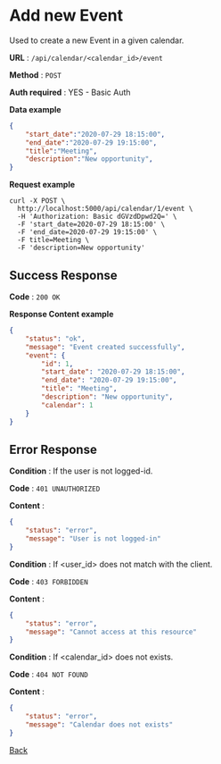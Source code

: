 # Add new Event

Used to create a new Event in a given calendar.

**URL** : `/api/calendar/<calendar_id>/event`

**Method** : `POST`

**Auth required** : YES - Basic Auth

**Data example**

```json
{
    "start_date":"2020-07-29 18:15:00",
    "end_date":"2020-07-29 19:15:00",
    "title":"Meeting",
    "description":"New opportunity",
}
```

**Request example**

```curl
curl -X POST \
  http://localhost:5000/api/calendar/1/event \
  -H 'Authorization: Basic dGVzdDpwd2Q=' \
  -F 'start_date=2020-07-29 18:15:00' \
  -F 'end_date=2020-07-29 19:15:00' \
  -F title=Meeting \
  -F 'description=New opportunity'
```

## Success Response

**Code** : `200 OK`

**Response Content example**

```json
{
    "status": "ok",
    "message": "Event created successfully",
    "event": {
        "id": 1,
        "start_date": "2020-07-29 18:15:00",
        "end_date": "2020-07-29 19:15:00",
        "title": "Meeting",
        "description": "New opportunity",
        "calendar": 1
    }
}
```

## Error Response

**Condition** : If the user is not logged-id.

**Code** : `401 UNAUTHORIZED`

**Content** :

```json
{
    "status": "error",
    "message": "User is not logged-in"
}
```

**Condition** : If <user_id> does not match with the client.

**Code** : `403 FORBIDDEN`

**Content** :

```json
{
    "status": "error",
    "message": "Cannot access at this resource"
}
```

**Condition** : If <calendar_id> does not exists.

**Code** : `404 NOT FOUND`

**Content** :

```json
{
    "status": "error",
    "message": "Calendar does not exists"
}
```

[Back](../../README.md)